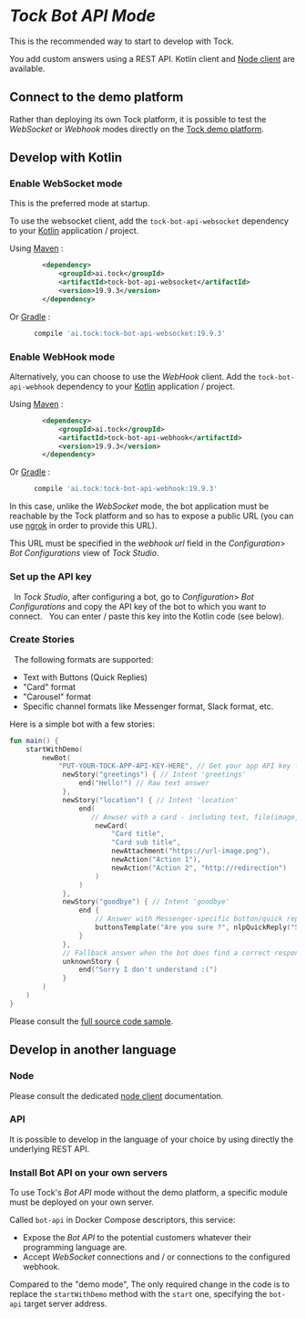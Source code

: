 # _Tock Bot API Mode_

This is the recommended way to start to develop with Tock. 

You add custom answers using a REST API. Kotlin client and [Node client](https://github.com/theopenconversationkit/tock-node) are available.

## Connect to the demo platform

Rather than deploying its own Tock platform, it is possible to test the _WebSocket_ or _Webhook_ modes directly on the
[Tock demo platform](https://demo.tock.ai/).

## Develop with Kotlin

### Enable WebSocket mode

This is the preferred mode at startup.

To use the websocket client, add the `tock-bot-api-websocket` dependency to your [Kotlin](https://kotlinlang.org/) application / project.

Using [Maven](https://maven.apache.org/) :

```xml
        <dependency>
            <groupId>ai.tock</groupId>
            <artifactId>tock-bot-api-websocket</artifactId>
            <version>19.9.3</version>
        </dependency>
```

Or [Gradle](https://gradle.org/) :

```gradle
      compile 'ai.tock:tock-bot-api-websocket:19.9.3'
```

### Enable WebHook mode

Alternatively, you can choose to use the _WebHook_ client.
Add the `tock-bot-api-webhook` dependency to your [Kotlin](https://kotlinlang.org/) application / project.

Using [Maven](https://maven.apache.org/) :

```xml
        <dependency>
            <groupId>ai.tock</groupId>
            <artifactId>tock-bot-api-webhook</artifactId>
            <version>19.9.3</version>
        </dependency>
```

Or [Gradle](https://gradle.org/) :

```gradle
      compile 'ai.tock:tock-bot-api-webhook:19.9.3'
```

In this case, unlike the _WebSocket_ mode, the bot application must be reachable by the
Tock platform and so has to expose a public URL (you can use [ngrok](https://ngrok.com/) in order to provide this URL). 

This URL must be specified in the _webhook url_ field in the _Configuration_> _Bot Configurations_ view of _Tock Studio_.
 
### Set up the API key
 
In _Tock Studio_, after configuring a bot, go to _Configuration_> _Bot Configurations_ and copy
the API key of the bot to which you want to connect.
 
You can enter / paste this key into the Kotlin code (see below).
 
### Create Stories
 
The following formats are supported:


* Text with Buttons (Quick Replies)
* "Card" format
* "Carousel" format
* Specific channel formats like Messenger format, Slack format, etc.

Here is a simple bot with a few stories:
 
```kotlin
fun main() {
    startWithDemo(
        newBot(
            "PUT-YOUR-TOCK-APP-API-KEY-HERE", // Get your app API key from Bot Configurations in Tock Studio
             newStory("greetings") { // Intent 'greetings'
                 end("Hello!") // Raw text answer
             },
             newStory("location") { // Intent 'location'
                 end(
                    // Anwser with a card - including text, file(image, video,..) and user action suggestions
                     newCard(
                         "Card title",
                         "Card sub title",
                         newAttachment("https://url-image.png"),
                         newAction("Action 1"),
                         newAction("Action 2", "http://redirection") 
                     )
                 )
             },
             newStory("goodbye") { // Intent 'goodbye'
                 end {
                     // Answer with Messenger-specific button/quick reply
                     buttonsTemplate("Are you sure ?", nlpQuickReply("Stay here"))
                 } 
             },
             // Fallback answer when the bot does find a correct response
             unknownStory {
                 end("Sorry I don't understand :(") 
             }
        )
    )
}
```

Please consult the [full source code sample](https://github.com/theopenconversationkit/tock-bot-demo).
 
## Develop in another language

### Node

Please consult the dedicated [node client](https://github.com/theopenconversationkit/tock-node) documentation.

### API

It is possible to develop in the language of your choice by using directly the underlying REST API.

### Install Bot API on your own servers

To use Tock's _Bot API_ mode without the demo platform, a specific module must be deployed on your own server. 

Called `bot-api` in Docker Compose descriptors, this service:

* Expose the _Bot API_ to the potential customers whatever their programming language are.
* Accept _WebSocket_ connections and / or connections to the configured webhook.

Compared to the "demo mode", The only required change in the code is to replace
the `startWithDemo` method with the `start` one, specifying the `bot-api` target server address.